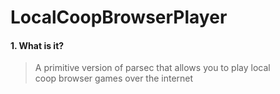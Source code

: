 # LocalCoopBrowserPlayer
#### 1. What is it?
  > <p> A primitive version of parsec that allows you to play local <br>
  > coop browser games over the internet </p>

